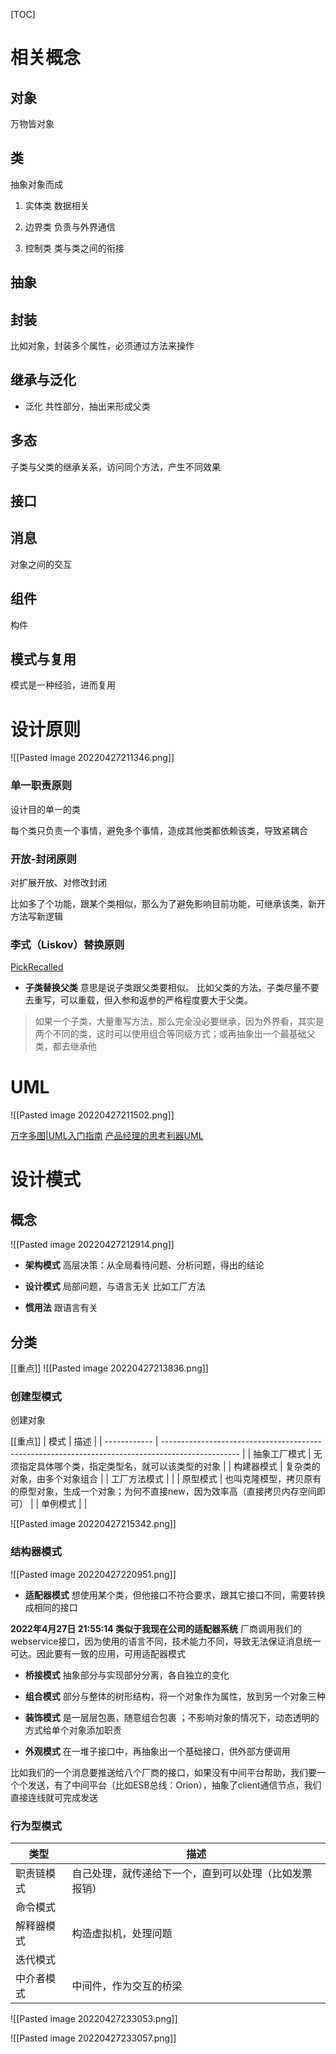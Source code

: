 [TOC]

# 相关概念
## 对象
万物皆对象

## 类
抽象对象而成

1. 实体类
数据相关

2. 边界类
负责与外界通信

3. 控制类
类与类之间的衔接

## 抽象

## 封装
比如对象，封装多个属性，必须通过方法来操作

## 继承与泛化

* 泛化
共性部分，抽出来形成父类

## 多态
子类与父类的继承关系，访问同个方法，产生不同效果

## 接口

## 消息
对象之间的交互

## 组件
构件

## 模式与复用
模式是一种经验，进而复用

# 设计原则
![[Pasted image 20220427211346.png]]
### 单一职责原则
设计目的单一的类

每个类只负责一个事情，避免多个事情，造成其他类都依赖该类，导致紧耦合

### 开放-封闭原则
对扩展开放、对修改封闭

比如多了个功能，跟某个类相似，那么为了避免影响目前功能，可继承该类，新开方法写新逻辑

### 李式（Liskov）替换原则
[PickRecalled](https://www.cnblogs.com/pickrecalled/)

* **子类替换父类**
意思是说子类跟父类要相似。
比如父类的方法，子类尽量不要去重写，可以重载，但入参和返参的严格程度要大于父类。

> 如果一个子类，大量重写方法，那么完全没必要继承，因为外界看，其实是两个不同的类，这时可以使用组合等同级方式；或再抽象出一个最基础父类，都去继承他

# UML
![[Pasted image 20220427211502.png]]

 [万字多图|UML入门指南](https://www.baidu.com/link?url=yhGvxDkSe0utlDiFF0fkh27q5XDQ-GfkUYmVFwYe-ShSlmkukUFEUhlSXkcP5KPXtTjS3gdZN9_83Ap_bYiOMzxSa_MwTZJhVFXUJ19W79W&wd=&eqid=ad109381000295dd0000000662694251)
[产品经理的思考利器UML](https://www.baidu.com/link?url=Db4-kESutMQPDEvAuesFJpsrq6Cs750karOzrnPPwoQ31rgTuz4XQiLGnHGA0tCtqOJZ9TuEacpHPEj6FRwYPVd6gvCwXhTIn_ayanhN_VK&wd=&eqid=ad109381000295dd0000000662694251)

# 设计模式
## 概念
![[Pasted image 20220427212914.png]]

* **架构模式**
高层决策：从全局看待问题、分析问题，得出的结论

* **设计模式**
局部问题，与语言无关
比如工厂方法

* **惯用法**
跟语言有关


## 分类
[[重点]] 
![[Pasted image 20220427213836.png]]

### 创建型模式
创建对象

[[重点]]
| 模式         | 描述                                                                                              |
| ------------ | ------------------------------------------------------------------------------------------------- |
| 抽象工厂模式 | 无须指定具体哪个类，指定类型名，就可以该类型的对象                                                |
| 构建器模式   | 复杂类的对象，由多个对象组合                                                                      |
| 工厂方法模式 |                                                                                                   |
| 原型模式     | 也叫克隆模型，拷贝原有的原型对象，生成一个对象；为何不直接new，因为效率高（直接拷贝内存空间即可） |
| 单例模式     |                                                                                                   |

![[Pasted image 20220427215342.png]]


### 结构器模式
![[Pasted image 20220427220951.png]]

* **适配器模式**
想使用某个类，但他接口不符合要求，跟其它接口不同，需要转换成相同的接口

**2022年4月27日 21:55:14 类似于我现在公司的适配器系统**
厂商调用我们的webservice接口，因为使用的语言不同，技术能力不同，导致无法保证消息统一可达。因此要有一致的应用，可用适配器模式

* **桥接模式**
抽象部分与实现部分分离，各自独立的变化

* **组合模式**
部分与整体的树形结构，将一个对象作为属性，放到另一个对象三种

* **装饰模式**
是一层层包裹，随意组合包裹 ；不影响对象的情况下，动态透明的方式给单个对象添加职责

* **外观模式**
在一堆子接口中，再抽象出一个基础接口，供外部方便调用

比如我们的一个消息要推送给八个厂商的接口，如果没有中间平台帮助，我们要一个个发送，有了中间平台（比如ESB总线：Orion），抽象了client通信节点，我们直接连线就可完成发送

### 行为型模式
| 类型       | 描述                                                   |
| ---------- | ------------------------------------------------------ |
| 职责链模式 | 自己处理，就传递给下一个，直到可以处理（比如发票报销） |
| 命令模式   |                                                        |
| 解释器模式 | 构造虚拟机，处理问题                                   |
| 迭代模式   |                                                        |
| 中介者模式 | 中间件，作为交互的桥梁                                                       |

![[Pasted image 20220427233053.png]]

![[Pasted image 20220427233057.png]]